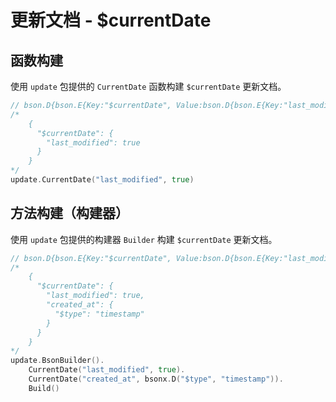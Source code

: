 # 更新文档 - $currentDate
## 函数构建
使用 `update` 包提供的 `CurrentDate` 函数构建 `$currentDate` 更新文档。
```go
// bson.D{bson.E{Key:"$currentDate", Value:bson.D{bson.E{Key:"last_modified", Value:true}}}}
/*
    {
      "$currentDate": {
        "last_modified": true
      }
    }
*/
update.CurrentDate("last_modified", true)
```

## 方法构建（构建器）
使用 `update` 包提供的构建器 `Builder` 构建 `$currentDate` 更新文档。
```go
// bson.D{bson.E{Key:"$currentDate", Value:bson.D{bson.E{Key:"last_modified", Value:true}, bson.E{Key:"created_at", Value:bson.D{bson.E{Key:"$type", Value:"timestamp"}}}}}}
/*
    {
      "$currentDate": {
        "last_modified": true,
        "created_at": {
          "$type": "timestamp"
        }
      }
    }
*/
update.BsonBuilder().
    CurrentDate("last_modified", true).
    CurrentDate("created_at", bsonx.D("$type", "timestamp")).
    Build()
```